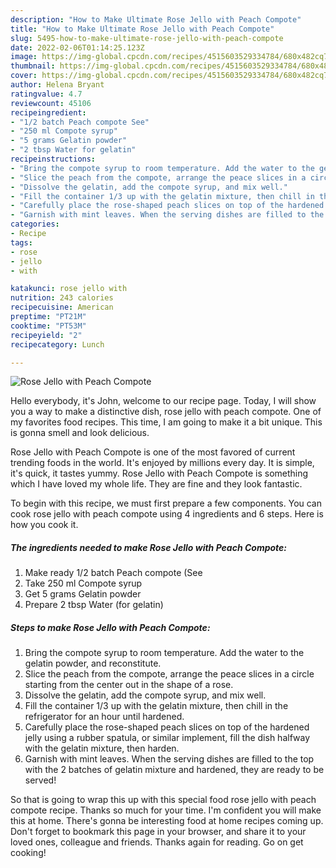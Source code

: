 ```yaml
---
description: "How to Make Ultimate Rose Jello with Peach Compote"
title: "How to Make Ultimate Rose Jello with Peach Compote"
slug: 5495-how-to-make-ultimate-rose-jello-with-peach-compote
date: 2022-02-06T01:14:25.123Z
image: https://img-global.cpcdn.com/recipes/4515603529334784/680x482cq70/rose-jello-with-peach-compote-recipe-main-photo.jpg
thumbnail: https://img-global.cpcdn.com/recipes/4515603529334784/680x482cq70/rose-jello-with-peach-compote-recipe-main-photo.jpg
cover: https://img-global.cpcdn.com/recipes/4515603529334784/680x482cq70/rose-jello-with-peach-compote-recipe-main-photo.jpg
author: Helena Bryant
ratingvalue: 4.7
reviewcount: 45106
recipeingredient:
- "1/2 batch Peach compote See"
- "250 ml Compote syrup"
- "5 grams Gelatin powder"
- "2 tbsp Water for gelatin"
recipeinstructions:
- "Bring the compote syrup to room temperature. Add the water to the gelatin powder, and reconstitute."
- "Slice the peach from the compote, arrange the peace slices in a circle starting from the center out in the shape of a rose."
- "Dissolve the gelatin, add the compote syrup, and mix well."
- "Fill the container 1/3 up with the gelatin mixture, then chill in the refrigerator for an hour until hardened."
- "Carefully place the rose-shaped peach slices on top of the hardened jelly using a rubber spatula, or similar implement, fill the dish halfway with the gelatin mixture, then harden."
- "Garnish with mint leaves. When the serving dishes are filled to the top with the 2 batches of gelatin mixture and hardened, they are ready to be served!"
categories:
- Recipe
tags:
- rose
- jello
- with

katakunci: rose jello with 
nutrition: 243 calories
recipecuisine: American
preptime: "PT21M"
cooktime: "PT53M"
recipeyield: "2"
recipecategory: Lunch

---
```



![Rose Jello with Peach Compote](https://img-global.cpcdn.com/recipes/4515603529334784/680x482cq70/rose-jello-with-peach-compote-recipe-main-photo.jpg)

Hello everybody, it's John, welcome to our recipe page. Today, I will show you a way to make a distinctive dish, rose jello with peach compote. One of my favorites food recipes. This time, I am going to make it a bit unique. This is gonna smell and look delicious.



Rose Jello with Peach Compote is one of the most favored of current trending foods in the world. It's enjoyed by millions every day. It is simple, it's quick, it tastes yummy. Rose Jello with Peach Compote is something which I have loved my whole life. They are fine and they look fantastic.


To begin with this recipe, we must first prepare a few components. You can cook rose jello with peach compote using 4 ingredients and 6 steps. Here is how you cook it.

<!--inarticleads1-->

##### The ingredients needed to make Rose Jello with Peach Compote:

1. Make ready 1/2 batch Peach compote (See
1. Take 250 ml Compote syrup
1. Get 5 grams Gelatin powder
1. Prepare 2 tbsp Water (for gelatin)




<!--inarticleads2-->

##### Steps to make Rose Jello with Peach Compote:

1. Bring the compote syrup to room temperature. Add the water to the gelatin powder, and reconstitute.
1. Slice the peach from the compote, arrange the peace slices in a circle starting from the center out in the shape of a rose.
1. Dissolve the gelatin, add the compote syrup, and mix well.
1. Fill the container 1/3 up with the gelatin mixture, then chill in the refrigerator for an hour until hardened.
1. Carefully place the rose-shaped peach slices on top of the hardened jelly using a rubber spatula, or similar implement, fill the dish halfway with the gelatin mixture, then harden.
1. Garnish with mint leaves. When the serving dishes are filled to the top with the 2 batches of gelatin mixture and hardened, they are ready to be served!




So that is going to wrap this up with this special food rose jello with peach compote recipe. Thanks so much for your time. I'm confident you will make this at home. There's gonna be interesting food at home recipes coming up. Don't forget to bookmark this page in your browser, and share it to your loved ones, colleague and friends. Thanks again for reading. Go on get cooking!
